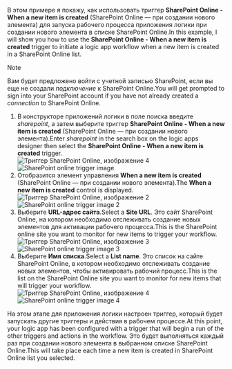 <span data-ttu-id="c165c-101">В этом примере я покажу, как использовать триггер **SharePoint Online - When a new item is created** (SharePoint Online — при создании нового элемента) для запуска рабочего процесса приложения логики при создании нового элемента в списке SharePoint Online.</span><span class="sxs-lookup"><span data-stu-id="c165c-101">In this example, I will show you how to use the **SharePoint Online - When a new item is created** trigger to initiate a logic app workflow when a new item is created in a SharePoint Online list.</span></span>

> [!NOTE]
> <span data-ttu-id="c165c-102">Вам будет предложено войти с учетной записью SharePoint, если вы еще не создали *подключение* к SharePoint Online.</span><span class="sxs-lookup"><span data-stu-id="c165c-102">You will get prompted to sign into your SharePoint account if you have not already created a *connection* to SharePoint Online.</span></span>  
> 
> 

1. <span data-ttu-id="c165c-103">В конструкторе приложений логики в поле поиска введите *sharepoint*, а затем выберите триггер **SharePoint Online - When a new item is created** (SharePoint Online — при создании нового элемента).</span><span class="sxs-lookup"><span data-stu-id="c165c-103">Enter *sharepoint* in the search box on the logic apps designer then select the **SharePoint Online - When a new item is created**  trigger.</span></span>  
   <span data-ttu-id="c165c-104">![Триггер SharePoint Online, изображение 4](./media/connectors-create-api-sharepointonline/trigger-1.png)</span><span class="sxs-lookup"><span data-stu-id="c165c-104">![SharePoint online trigger image ](./media/connectors-create-api-sharepointonline/trigger-1.png)</span></span>  
2. <span data-ttu-id="c165c-105">Отобразится элемент управления **When a new item is created** (SharePoint Online — при создании нового элемента).</span><span class="sxs-lookup"><span data-stu-id="c165c-105">The **When a new item is created** control is displayed.</span></span>  
   <span data-ttu-id="c165c-106">![Триггер SharePoint Online, изображение 2](./media/connectors-create-api-sharepointonline/trigger-2.png)</span><span class="sxs-lookup"><span data-stu-id="c165c-106">![SharePoint online trigger image 2](./media/connectors-create-api-sharepointonline/trigger-2.png)</span></span>   
3. <span data-ttu-id="c165c-107">Выберите **URL-адрес сайта**.</span><span class="sxs-lookup"><span data-stu-id="c165c-107">Select a **Site URL**.</span></span> <span data-ttu-id="c165c-108">Это сайт SharePoint Online, на котором необходимо отслеживать создание новых элементов для активации рабочего процесса.</span><span class="sxs-lookup"><span data-stu-id="c165c-108">This is the SharePoint online site you want to monitor for new items to trigger your workflow.</span></span>  
   <span data-ttu-id="c165c-109">![Триггер SharePoint Online, изображение 3](./media/connectors-create-api-sharepointonline/trigger-3.png)</span><span class="sxs-lookup"><span data-stu-id="c165c-109">![SharePoint online trigger image 3](./media/connectors-create-api-sharepointonline/trigger-3.png)</span></span>   
4. <span data-ttu-id="c165c-110">Выберите **Имя списка**.</span><span class="sxs-lookup"><span data-stu-id="c165c-110">Select a **List name**.</span></span> <span data-ttu-id="c165c-111">Это список на сайте SharePoint Online, в котором необходимо отслеживать создание новых элементов, чтобы активировать рабочий процесс.</span><span class="sxs-lookup"><span data-stu-id="c165c-111">This is the list on the SharePoint Online site you want to monitor for new items that will trigger your workflow.</span></span>  
   <span data-ttu-id="c165c-112">![Триггер SharePoint Online, изображение 4](./media/connectors-create-api-sharepointonline/trigger-4.png)</span><span class="sxs-lookup"><span data-stu-id="c165c-112">![SharePoint online trigger image 4](./media/connectors-create-api-sharepointonline/trigger-4.png)</span></span>   

<span data-ttu-id="c165c-113">На этом этапе для приложения логики настроен триггер, который будет запускать другие триггеры и действия в рабочем процессе.</span><span class="sxs-lookup"><span data-stu-id="c165c-113">At this point, your logic app has been configured with a trigger that will begin a run of the other triggers and actions in the workflow.</span></span> <span data-ttu-id="c165c-114">Это будет выполняться каждый раз при создании нового элемента в выбранном списке SharePoint Online.</span><span class="sxs-lookup"><span data-stu-id="c165c-114">This will take place each time a new item is created in SharePoint Online list you selected.</span></span>  

